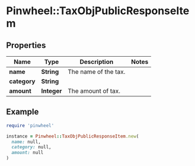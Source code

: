 # Pinwheel::TaxObjPublicResponseItem

## Properties

| Name | Type | Description | Notes |
| ---- | ---- | ----------- | ----- |
| **name** | **String** | The name of the tax. |  |
| **category** | **String** |  |  |
| **amount** | **Integer** | The amount of tax. |  |

## Example

```ruby
require 'pinwheel'

instance = Pinwheel::TaxObjPublicResponseItem.new(
  name: null,
  category: null,
  amount: null
)
```

